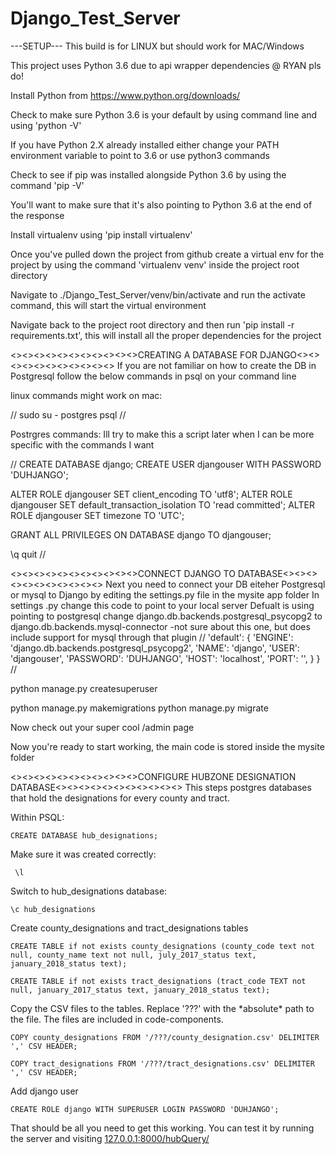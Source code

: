 # Django_Test_Server
---SETUP---
This build is for LINUX but should work for MAC/Windows

This project uses Python 3.6 due to api wrapper dependencies @ RYAN pls do!

Install Python from https://www.python.org/downloads/

Check to make sure Python 3.6 is your default by using command line and using 'python -V'

If you have Python 2.X already installed either change your PATH environment variable to point to 3.6 or use python3 commands

Check to see if pip was installed alongside Python 3.6 by using the command 'pip -V'

You'll want to make sure that it's also pointing to Python 3.6 at the end of the response

Install virtualenv using 'pip install virtualenv'

Once you've pulled down the project from github create a virtual env for the project by using the command 'virtualenv venv' inside the project root directory

Navigate to ./Django_Test_Server/venv/bin/activate and run the activate command, this will start the virtual environment

Navigate back to the project root directory and then run 'pip install -r requirements.txt', this will install all the proper dependencies for the project




<><><><><><><><><><><>CREATING A DATABASE FOR DJANGO<><><><><><><><><><><>
If you are not familiar on how to create the DB in Postgresql follow the below commands in psql on your command line

linux commands might work on mac:

//
sudo su - postgres
psql
//

Postrgres commands: Ill try to make this a script later when I can be more specific with the commands I want

//
CREATE DATABASE django;
CREATE USER djangouser WITH PASSWORD 'DUHJANGO';

ALTER ROLE djangouser SET client_encoding TO 'utf8';
ALTER ROLE djangouser SET default_transaction_isolation TO 'read committed';
ALTER ROLE djangouser SET timezone TO 'UTC';

GRANT ALL PRIVILEGES ON DATABASE django TO djangouser;

\q
quit
//




<><><><><><><><><><><>CONNECT DJANGO TO DATABASE<><><><><><><><><><><>
Next you need to connect your DB eiteher Postgresql or mysql to Django by editing the settings.py file in the mysite app folder
In settings .py change this code to point to your local server
Defualt is using pointing to postgresql change django.db.backends.postgresql_psycopg2 to django.db.backends.mysql-connector -not sure about this one, but does include support for mysql through that plugin
//
'default': {
        'ENGINE': 'django.db.backends.postgresql_psycopg2',
                'NAME': 'django',
                'USER': 'djangouser',
                'PASSWORD': 'DUHJANGO',
                'HOST': 'localhost',
                'PORT': '',
    }
}
//

python manage.py createsuperuser <user>

python manage.py makemigrations
python manage.py migrate

Now check out your super cool /admin page

Now you're ready to start working, the main code is stored inside the mysite folder

<><><><><><><><><><><>CONFIGURE HUBZONE DESIGNATION DATABASE<><><><><><><><><><><>
This steps postgres databases that hold the designations for every county and tract.


Within PSQL:

```CREATE DATABASE hub_designations;```

Make sure it was created correctly:

``` \l```

Switch to hub_designations database:

```\c hub_designations```

Create county_designations and tract_designations tables

```CREATE TABLE if not exists county_designations (county_code text not null, county_name text not null, july_2017_status text, january_2018_status text);```

```CREATE TABLE if not exists tract_designations (tract_code TEXT not null, january_2017_status text, january_2018_status text);```

Copy the CSV files to the tables. Replace '???' with the \*absolute\* path to the file. The files are included in code-components.

```COPY county_designations FROM '/???/county_designation.csv' DELIMITER ',' CSV HEADER;```

```COPY tract_designations FROM '/???/tract_designations.csv' DELIMITER ',' CSV HEADER;```

Add django user

```CREATE ROLE django WITH SUPERUSER LOGIN PASSWORD 'DUHJANGO';```

That should be all you need to get this working. You can test it by running the server and visiting [127.0.0.1:8000/hubQuery/](127.0.0.1:8000/hubQuery/)
